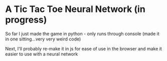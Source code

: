 # A Tic Tac Toe Neural Network (in progress)
So far I just made the game in python - only runs through console (made it in one sitting...very very weird code)

Next, I'll probably re-make it in js for ease of use in the browser and make it easier to use with a neural network
